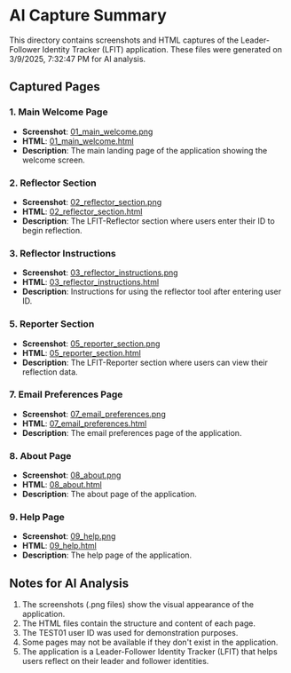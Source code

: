 # AI Capture Summary

This directory contains screenshots and HTML captures of the Leader-Follower Identity Tracker (LFIT) application.
These files were generated on 3/9/2025, 7:32:47 PM for AI analysis.

## Captured Pages

### 1. Main Welcome Page
- **Screenshot**: [01_main_welcome.png](./01_main_welcome.png)
- **HTML**: [01_main_welcome.html](./01_main_welcome.html)
- **Description**: The main landing page of the application showing the welcome screen.

### 2. Reflector Section
- **Screenshot**: [02_reflector_section.png](./02_reflector_section.png)
- **HTML**: [02_reflector_section.html](./02_reflector_section.html)
- **Description**: The LFIT-Reflector section where users enter their ID to begin reflection.

### 3. Reflector Instructions
- **Screenshot**: [03_reflector_instructions.png](./03_reflector_instructions.png)
- **HTML**: [03_reflector_instructions.html](./03_reflector_instructions.html)
- **Description**: Instructions for using the reflector tool after entering user ID.

### 5. Reporter Section
- **Screenshot**: [05_reporter_section.png](./05_reporter_section.png)
- **HTML**: [05_reporter_section.html](./05_reporter_section.html)
- **Description**: The LFIT-Reporter section where users can view their reflection data.

### 7. Email Preferences Page
- **Screenshot**: [07_email_preferences.png](./07_email_preferences.png)
- **HTML**: [07_email_preferences.html](./07_email_preferences.html)
- **Description**: The email preferences page of the application.

### 8. About Page
- **Screenshot**: [08_about.png](./08_about.png)
- **HTML**: [08_about.html](./08_about.html)
- **Description**: The about page of the application.

### 9. Help Page
- **Screenshot**: [09_help.png](./09_help.png)
- **HTML**: [09_help.html](./09_help.html)
- **Description**: The help page of the application.

## Notes for AI Analysis

1. The screenshots (.png files) show the visual appearance of the application.
2. The HTML files contain the structure and content of each page.
3. The TEST01 user ID was used for demonstration purposes.
4. Some pages may not be available if they don't exist in the application.
5. The application is a Leader-Follower Identity Tracker (LFIT) that helps users reflect on their leader and follower identities.
